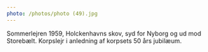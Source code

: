 ```yaml
---
photo: /photos/photo (49).jpg
---
```

Sommerlejren 1959, Holckenhavns skov, syd for Nyborg og ud mod Storebælt.
Korpslejr i anledning af korpsets 50 års jubilæum.
